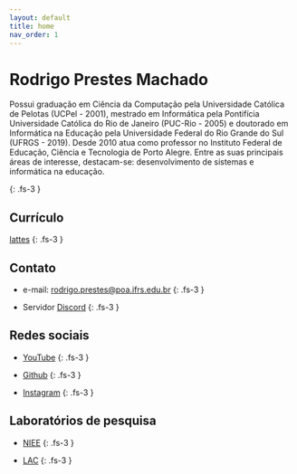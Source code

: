 ```yaml
---
layout: default
title: home
nav_order: 1
---
```

# Rodrigo Prestes Machado

Possui graduação em Ciência da Computação pela Universidade Católica de Pelotas (UCPel - 2001), mestrado em Informática pela Pontifícia Universidade Católica do Rio de Janeiro (PUC-Rio - 2005) e doutorado em Informática na Educação pela Universidade Federal do Rio Grande do Sul (UFRGS - 2019). Desde 2010 atua como professor no Instituto Federal de Educação, Ciência e Tecnologia de Porto Alegre. Entre as suas principais áreas de interesse, destacam-se: desenvolvimento de sistemas e informática na educação.

{: .fs-3 }
## Currículo

[lattes](http://lattes.cnpq.br/9833435909646555)
{: .fs-3 }
## Contato 

* e-mail: rodrigo.prestes@poa.ifrs.edu.br
{: .fs-3 }

* Servidor [Discord](https://discord.gg/C29cqvm)
{: .fs-3 }
## Redes sociais

* [YouTube](https://www.youtube.com/channel/UCI7yp4BYeWwc7NJAKWGwGcg/)
{: .fs-3 }

* [Github](https://github.com/rodrigoprestesmachado)
{: .fs-3 }

* [Instagram](https://instagram.com/rodrigoprestesmachado?utm_medium=copy_link)
{: .fs-3 }

## Laboratórios de pesquisa

* [NIEE](http://www.ufrgs.br/niee/)
{: .fs-3 }

* [LAC](http://www.lac.inf.puc-rio.br)
{: .fs-3 }